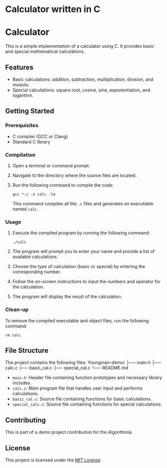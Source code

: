 # __Calculator written in C__

# Calculator

This is a simple implementation of a calculator using C. It provides basic and special mathematical calculations.

## Features

- Basic calculations: addition, subtraction, multiplication, division, and modulo.
- Special calculations: square root, cosine, sine, exponentiation, and logarithm.

## Getting Started

### Prerequisites

- C compiler (GCC or Clang)
- Standard C library

### Compilation

1. Open a terminal or command prompt.
2. Navigate to the directory where the source files are located.
3. Run the following command to compile the code:

   ```shell
   gcc *.c -o calc -lm
   ```

   This command compiles all the `.c` files and generates an executable named `calc`.

### Usage

1. Execute the compiled program by running the following command:

   ```shell
   ./calc
   ```

2. The program will prompt you to enter your name and provide a list of available calculations.
3. Choose the type of calculation (basic or special) by entering the corresponding number.
4. Follow the on-screen instructions to input the numbers and operator for the calculation.
5. The program will display the result of the calculation.

### Clean-up

To remove the compiled executable and object files, run the following command:

```shell
rm calc
```

## File Structure

The project contains the following files:
Youngman-demo/
├── main.h
├── calc.c
├── basic_cal.c
├── special_cal.c
└── README.md

- `main.h`: Header file containing function prototypes and necessary library includes.
- `calc.c`: Main program file that handles user input and performs calculations.
- `basic_cal.c`: Source file containing functions for basic calculations.
- `special_calc.c`: Source file containing functions for special calculations.

## Contributing

This is part of a demo project contribution for the Algorithmia.

## License

This project is licensed under the [MIT License](LICENSE).
```
